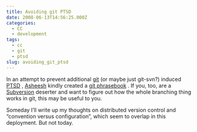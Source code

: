 ```yaml
---
title: Avoiding git PTSD
date: 2008-06-13T14:56:25.000Z
categories:
  - CC
  - development
tags:
  - cc
  - git
  - ptsd
slug: avoiding_git_ptsd
---
```

In an attempt to prevent additional [git][1]  (or maybe just git-svn?) induced [PTSD][2] , [Asheesh][3]  kindly created a [git phrasebook][4] . If you, too, are a [Subversion][5]  deserter and want to figure out how the whole branching thing works in git, this may be useful to you.

Someday I’ll write up my thoughts on distributed version control and “convention versus configuration”, which seem to overlap in this deployment. But not today.



 [1]: http://en.wikipedia.org/wiki/Git_(software)
 [2]: http://en.wikipedia.org/wiki/PTSD
 [3]: http://asheesh.org
 [4]: http://wiki.creativecommons.org/Git_phrasebook
 [5]: http://en.wikipedia.org/wiki/Subversion_(software)
